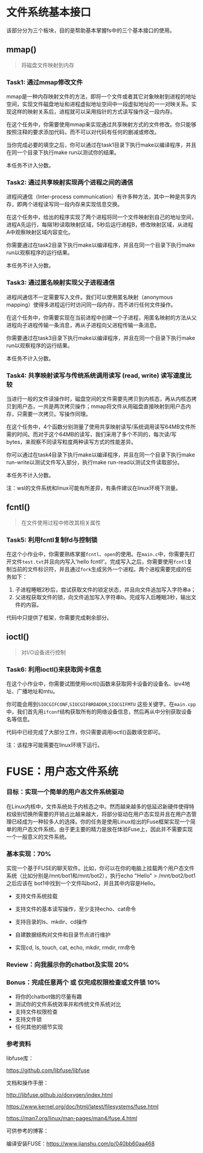 # 文件系统基本接口

该部分分为三个板块，目的是帮助基本掌握fs中的三个基本接口的使用。

## mmap()

> 将磁盘文件映射到内存

### Task1: 通过mmap修改文件

mmap是一种内存映射文件的方法，即将一个文件或者其它对象映射到进程的地址空间，实现文件磁盘地址和进程虚拟地址空间中一段虚拟地址的一一对映关系。实现这样的映射关系后，进程就可以采用指针的方式读写操作这一段内存。

在这个任务中，你需要使用mmap来实现通过共享映射方式的文件修改。你只能够按照注释的要求添加代码，而不可以对代码有任何的删减或修改。

当你完成必要的填空之后，你可以通过在task1目录下执行make以编译程序，并且在同一个目录下执行make run以测试你的结果。

本任务不计入分数。

### Task2: 通过共享映射实现两个进程之间的通信

进程间通信（Inter-process communication）有许多种方法，其中一种是共享内存，即两个进程读写同一段内存来实现信息交换。

在这个任务中，给出的程序实现了两个进程将同一个文件映射到自己的地址空间，进程A先运行，每隔1秒读取映射区域，5秒后运行进程B，修改映射区域，从进程A中观察映射区域内容变化。

你需要通过在task2目录下执行make以编译程序，并且在同一个目录下执行make run以观察程序的运行结果。

本任务不计入分数。

### Task3: 通过匿名映射实现父子进程通信

进程间通信不一定需要写入文件。我们可以使用匿名映射（anonymous mapping）使得多进程运行时访问同一段内存，而不进行任何文件操作。

在这个任务中，你需要实现在当前进程中创建一个子进程，用匿名映射的方法从父进程向子进程传输一条消息，再从子进程向父进程传输一条消息。

你需要通过在task3目录下执行make以编译程序，并且在同一个目录下执行make run以观察程序的运行结果。

本任务不计入分数。

### Task4: 共享映射读写与传统系统调用读写 (read, write) 读写速度比较

当进行一般的文件读操作时，磁盘空间的文件需要先拷贝到内核态，再从内核态拷贝到用户态，一共是两次拷贝操作；mmap将文件从用磁盘直接映射到用户态内存，只需要一次拷贝。写操作同理。

在这个任务中，4个函数分别测量了使用共享映射读写/系统调用读写64MB文件所需的时间。而对于这个64MB的读写，我们采用了多个不同的<step>，每次读/写<step> bytes，来观察不同读写粒度两种读写方式的性能差异。

你可以通过在task4目录下执行make以编译程序，并且在同一个目录下执行make run-write以测试文件写入部分，执行make run-read以测试文件读取部分。

本任务不计入分数。

注：wsl的文件系统和linux可能有所差异，有条件建议在linux环境下测量。

## fcntl()

> 在文件使用过程中修改其相关属性

### Task5: 利用fcntl复制fd与控制锁

在这个小作业中，你需要熟练掌握`fcntl`、`open`的使用。在`main.c`中，你需要先打开文件`test.txt`并且向内写入'hello fcntl!'。完成写入之后，你需要使用`fcntl`复制当前的文件标识符，并且通过`fork`生成另外一个进程。两个进程需要完成的任务如下：

1. 子进程睡眠2秒后，尝试获取文件的锁定状态，并且向文件追加写入字符串a；
2. 父进程获取文件的锁，向文件追加写入字符串b。完成写入后睡眠3秒，输出文件的内容。

代码中只提供了框架，你需要完成剩余部分。

## ioctl()

> 对I/O设备进行控制

### Task6: 利用ioctl()来获取网卡信息

在这个小作业中，你需要试图使用ioctl()函数来获取网卡设备的设备名、ipv4地址、广播地址和mtu。

你可能会用到`SIOCGIFCONF`,`SIOCGIFBRDADDR`,`SIOCGIFMTU` 这些关键字。在`main.cpp`中，我们首先用`ifconf`结构获取所有的网络设备信息，然后再从中分别获取设备名等信息。

代码中已经完成了大部分工作，你只需要调用ioctl()函数填空即可。

注：该程序可能需要在linux环境下运行。

# FUSE：用户态文件系统

### 目标：实现一个简单的用户态文件系统驱动

在Linux内核中，文件系统处于内核态之中。然而越来越多的低延迟新硬件使得特权级别切换所需要的开销占比越来越大，将部分驱动在用户态实现并且在用户态管理已经成为一种较多人的选择。你的任务是使用Linux给出的Fuse框架实现一个简单的用户态文件系统。由于更主要的精力是放在体验Fuse上，因此并不需要实现一个一般意义的文件系统。

### 基本实现：70%

实现一个基于FUSE的聊天软件。比如，你可以在你的电脑上挂载两个用户态文件系统（比如分别是/mnt/bot1和/mnt/bot2），执行echo "Hello" > /mnt/bot2/bot1 之后应该在 bot1中找到一个文件叫bot2，并且其中内容是Hello。

- 支持文件系统挂载

- 支持文件的基本读写操作，至少支持echo、cat命令
- 支持目录的ls、mkdir、cd操作
- 自建数据结构对文件和目录节点进行维护
- 实现cd, ls, touch, cat, echo, mkdir, rmdir, rm命令

### Review：向我展示你的chatbot及实现 20%

### Bonus：完成任意两个 或 仅完成权限检查或文件锁 10%

- 将你的chatbot做的尽量有趣
- 测试你的文件系统效率并和传统文件系统对比
- 支持文件权限检查
- 支持文件锁
- 任何其他的细节实现

### 参考资料

libfuse库：

https://github.com/libfuse/libfuse

文档和操作手册：

http://libfuse.github.io/doxygen/index.html

https://www.kernel.org/doc/html/latest/filesystems/fuse.html

https://man7.org/linux/man-pages/man4/fuse.4.html

可供参考的博客：

编译安装FUSE：https://www.jianshu.com/p/040bb60aa468





